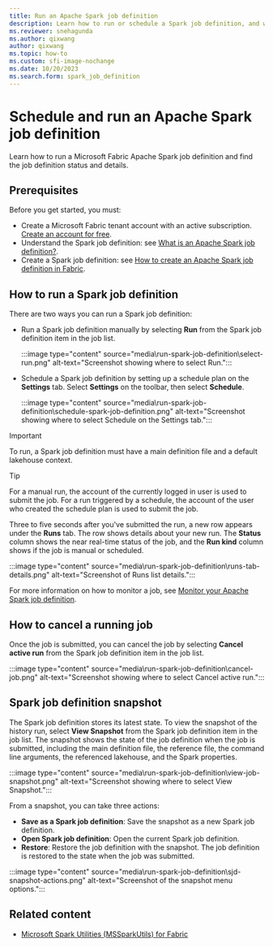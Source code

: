 ```yaml
---
title: Run an Apache Spark job definition
description: Learn how to run or schedule a Spark job definition, and where to find the job definition status and details.
ms.reviewer: snehagunda
ms.author: qixwang
author: qixwang
ms.topic: how-to
ms.custom: sfi-image-nochange
ms.date: 10/20/2023
ms.search.form: spark_job_definition
---
```


# Schedule and run an Apache Spark job definition

Learn how to run a Microsoft Fabric Apache Spark job definition and find the job definition status and details.

## Prerequisites

Before you get started, you must:

- Create a Microsoft Fabric tenant account with an active subscription. [Create an account for free](../fundamentals/fabric-trial.md).
- Understand the Spark job definition: see [What is an Apache Spark job definition?](spark-job-definition.md).
- Create a Spark job definition: see [How to create an Apache Spark job definition in Fabric](create-spark-job-definition.md).

## How to run a Spark job definition

There are two ways you can run a Spark job definition:

- Run a Spark job definition manually by selecting **Run** from the Spark job definition item in the job list.

  :::image type="content" source="media\run-spark-job-definition\select-run.png" alt-text="Screenshot showing where to select Run.":::

- Schedule a Spark job definition by setting up a schedule plan on the **Settings** tab. Select **Settings** on the toolbar, then select **Schedule**.

  :::image type="content" source="media\run-spark-job-definition\schedule-spark-job-definition.png" alt-text="Screenshot showing where to select Schedule on the Settings tab.":::

> [!IMPORTANT]
> To run, a Spark job definition must have a main definition file and a default lakehouse context.

> [!TIP]
> For a manual run, the account of the currently logged in user is used to submit the job. For a run triggered by a schedule, the account of the user who created the schedule plan is used to submit the job.

Three to five seconds after you've submitted the run, a new row appears under the **Runs** tab. The row shows details about your new run. The **Status** column shows the near real-time status of the job, and the **Run kind** column shows if the job is manual or scheduled.

:::image type="content" source="media\run-spark-job-definition\runs-tab-details.png" alt-text="Screenshot of Runs list details.":::

For more information on how to monitor a job, see [Monitor your Apache Spark job definition](monitor-spark-job-definitions.md).

## How to cancel a running job

Once the job is submitted, you can cancel the job by selecting **Cancel active run** from the Spark job definition item in the job list.

:::image type="content" source="media\run-spark-job-definition\cancel-job.png" alt-text="Screenshot showing where to select Cancel active run.":::

## Spark job definition snapshot

The Spark job definition stores its latest state. To view the snapshot of the history run, select **View Snapshot** from the Spark job definition item in the job list. The snapshot shows the state of the job definition when the job is submitted, including the main definition file, the reference file, the command line arguments, the referenced lakehouse, and the Spark properties.

:::image type="content" source="media\run-spark-job-definition\view-job-snapshot.png" alt-text="Screenshot showing where to select View Snapshot.":::

From a snapshot, you can take three actions:

- **Save as a Spark job definition**: Save the snapshot as a new Spark job definition.
- **Open Spark job definition**: Open the current Spark job definition.
- **Restore**: Restore the job definition with the snapshot. The job definition is restored to the state when the job was submitted.

:::image type="content" source="media\run-spark-job-definition\sjd-snapshot-actions.png" alt-text="Screenshot of the snapshot menu options.":::

## Related content

- [Microsoft Spark Utilities (MSSparkUtils) for Fabric](microsoft-spark-utilities.md)
